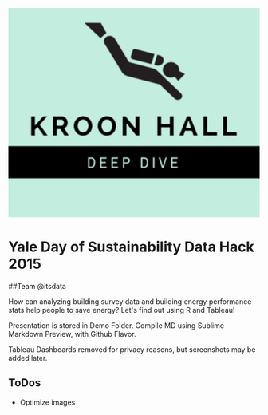 ![splashScreen](assets/img/kroon.png)
# Yale Day of Sustainability Data Hack 2015
##Team @itsdata

How can analyzing building survey data and building energy performance stats help people to save energy? Let's find out using R and Tableau!

Presentation is stored in Demo Folder. Compile MD using Sublime Markdown Preview, with Github Flavor.

Tableau Dashboards removed for privacy reasons, but screenshots may be added later.

## ToDos
- Optimize images
